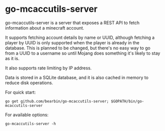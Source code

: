 go-mcaccutils-server
====================

go-mcaccutils-server is a server that exposes a REST API to fetch information about a minecraft account.

It supports fetching account details by name or UUID, although fetching a player by UUID is only supported when the player is already in the database. This is planned to be changed, but there's no easy way to go from a UUID to a username so until Mojang does something it's likely to stay as it is.

It also supports rate limiting by IP address.

Data is stored in a SQLite database, and it is also cached in memory to reduce disk operations.

For quick start:

    go get github.com/bearbin/go-mcaccutils-server; $GOPATH/bin/go-mcaccutils-server 

For available options:

    go-mcaccutils-server -h

